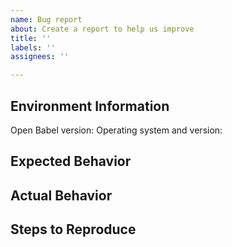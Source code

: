 ```yaml
---
name: Bug report
about: Create a report to help us improve
title: ''
labels: ''
assignees: ''

---
```


<!--
 Before submitting please search open and closed issues at
 https://github.com/openbabel/openbabel

 Open Issues: https://github.com/openbabel/openbabel/issues?q=is%3Aopen+is%3Aissue
 Closed Issues: https://github.com/openbabel/openbabel/issues?q=is%3Aissue+is%3Aclosed

 The GitHub issue tracker is for bug reports and feature requests.
 If you have a question about using Open Babel, please post to openbabel-discuss@lists.sourceforge.net

 Feel free to use the following as a template and remove or add fields as you see fit.
-->

## Environment Information
Open Babel version:
Operating system and version:

## Expected Behavior
<!--  Describe the intended output or what you expected to see. -->

## Actual Behavior
<!--- If describing a bug, tell us what happens instead of the expected behavior -->
<!--- If suggesting a change/improvement, explain the difference from current behavior -->

## Steps to Reproduce
<!--
 If the problem occurs with a particular file, please either upload and attach the file or include a link here - this greatly improves our ability to test your problem.
 Please include screenshots or text output if they help illustrate a behavior.
-->
